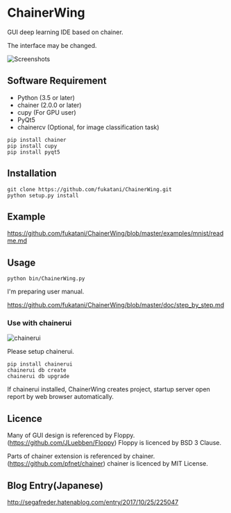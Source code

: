 # ChainerWing
GUI deep learning IDE based on chainer.

The interface may be changed.

![Screenshots](https://github.com/fukatani/ChainerWing/blob/master/doc/screenshot.png "Screenshots")

## Software Requirement

* Python (3.5 or later)
* chainer (2.0.0 or later)
* cupy (For GPU user)
* PyQt5
* chainercv (Optional, for image classification task)
```
pip install chainer
pip install cupy
pip install pyqt5
```

## Installation

```
git clone https://github.com/fukatani/ChainerWing.git
python setup.py install
```

## Example

https://github.com/fukatani/ChainerWing/blob/master/examples/mnist/readme.md

## Usage
```
python bin/ChainerWing.py
```
I'm preparing user manual.

https://github.com/fukatani/ChainerWing/blob/master/doc/step_by_step.md

### Use with chainerui

![chainerui](https://github.com/fukatani/ChainerWing/blob/master/doc/screenshot/chainerui.png "chainerui")

Please setup chainerui.
```
pip install chainerui
chainerui db create
chainerui db upgrade
```
If chainerui installed, ChainerWing creates project, startup server open report by web browser automatically.

## Licence

Many of GUI design is referenced by Floppy.
(https://github.com/JLuebben/Floppy)
Floppy is licenced by BSD 3 Clause.

Parts of chainer extension is referenced by chainer.
(https://github.com/pfnet/chainer)
chainer is licenced by MIT License.

## Blog Entry(Japanese)
http://segafreder.hatenablog.com/entry/2017/10/25/225047


